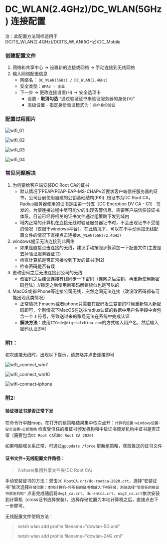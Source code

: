 # DC_WLAN(2.4GHz)/DC_WLAN(5GHz) 连接配置

注：此配置方法同样适用于DCITS_WLAN(2.4GHz)/DCITS_WLAN(5GHz)/DC_Mobile

### 创建配置文件

1. 网络和共享中心 -> 设置新的连接或网络 -> 手动连接到无线网络
2. 输入网络配置信息
   - 网络名： `DC_WLAN(5GHz) / DC_WLAN(2.4GHz)`
   - 安全类型：`WPA2 - 企业`
   - 下一步 -> 更改连接设置(H) -> 安全选项卡
     - 设置 - **取消勾选** “通过验证证书来验证服务器的身份(V)”
     - 高级设置 - 指定身份验证模式为：`用户身份验证`

### 配置过程图片

![wifi_01](/images/wifi_01.png)

![wifi_02](/images/wifi_02.png)

![wifi_03](/images/wifi_03.png)

![wifi_04](/images/wifi_04.png)



### 常见问题解决

1. 为何要给客户端安装DC Root CA的证书
	- 默认情况下PEAP(PEAP-EAP-MS-CHAPv2)要求客户端信任服务器的证书，公司目前使用自建的公钥基础结构(PKI) ,根证书为DC Root CA，Radius服务器使用的证书是由第一分支（DC Encrption DV CA - G1） 签发的。为使连接过程中尽可能少的出现告警信息，需要客户端信任该证书体系，目前已经将相关的证书文件通过组策略下发到域内
	- 域内正常的计算机在连接无线时验证服务器证书时，不会出现证书不受信的情况（仅限于windows平台），在此情况下，可以在不手动添加无线配置文件的情况下直接点击连接`DC_WLAN(5GHz/2.4GHz)`
2. windows提示无法连接到此网络
	- 如果是直接点击连接的无线，建议手动按照步骤添加一下配置文件(主要是去掉验证服务器证书)
	- 检查计算机是否正常接收到下发的证书(附2)
	- 检查密码是否有误
3. 更改密码之后无法连接到公司的无线
	- 改密码之后建议连接有线同步一下密码（连网之后注销，再重新使用新密码登陆）//锁定之后使用新密码解锁貌似也是可以的
4. MacOS或者iPhone等连接公司无线，突然之间无法连接（改没改密码都有可能出现此类情况）
	- 正常情况下macos或者iphone只需要在密码发生变更的时候重新输入新密码即可，个别情况下MacOS在送往radius认证的数据中用户名字段中会包含一个 `$` 符号，导致送过来的账号无法在系统中完成认证
	- **解决方法**：使用`ITCode@digitalchina.com`的方式输入用户名，然后输入密码认证即可

### 附1：

初次连接无线时，出现以下提示，请忽略并点击连接即可

![wifi_connect_win7](/images/wifi_connect_win7.png)

![wifi_connect_win10](/images/wifi_connect_win10.png)

![wifi-connect-iphone](/images/wifi_connect_iphone.png)



### 附2:

#### 验证根证书是否正常下发

在命令行中敲rsop，在打开的组策略结果集中依次点开：`计算机设置`-`windows设置`-`安全设置`-`公钥策略` 检查受信任的根证书颁发机构和中级证书颁发机构中证书是否正常（需要包含`DC Root CA`和`DC Root CA 2020`)

如果电脑域关系正常，可通过`gpupdate /force` 更新组策略，获取推送的证书文件



#### 证书文件+无线配置文件路径：

> \\\\ishare\集团共享文件夹\DC Root CA\

手动安装证书的方法：双击`DC RootCA.crt/dc-rootca-2020.crt`，选择“安装证书”依次选择`存储位置：本地计算机`-`将所有的证书都放入下列存储，浏览选择"受信任的根证书颁发机构"` 点击完成随后将`dvg1_ca.crt`、`dc-entca.crt`、`ovg2_ca.crt`依次安装到计算机（cross证书选择安装），选择存储位置为本地计算机之后，直接点击下一步即可。

无线配置文件使用方法：

> netsh wlan add profile filename="dcwlan-5G.xml"
>
> netsh wlan add profile filename="dcwlan-24G.xml"



